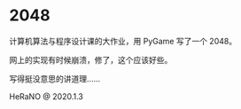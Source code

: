 # 2048

计算机算法与程序设计课的大作业，用 PyGame 写了一个 2048。

网上的实现有时候崩溃，修了，这个应该好些。

写得挺没意思的讲道理……

HeRaNO @ 2020.1.3
